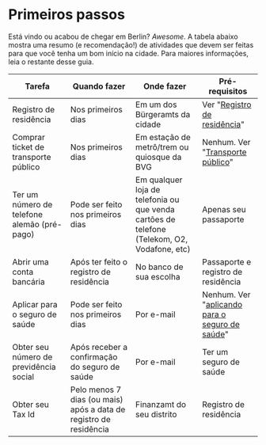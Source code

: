 # Primeiros passos

Está vindo ou acabou de chegar em Berlin? *Awesome*.
A tabela abaixo mostra uma resumo (e recomendação!) de atividades que devem ser feitas para que você tenha um bom início na cidade. Para maiores informações, leia o restante desse guia.

| Tarefa  | Quando fazer | Onde fazer | Pré-requisitos |
| ------------- | ------------- |------------- | ------------- |
| Registro de residência  | Nos primeiros dias | Em um dos Bürgeramts da cidade | Ver "[Registro de residência](/pages/registro-de-residencia.md)"
| Comprar ticket de transporte público  | Nos primeiros dias | Em estação de metrô/trem ou quiosque da BVG | Nenhum. Ver "[Transporte público](/pages/transporte-publico.md)"
| Ter um número de telefone alemão (pré-pago)  | Pode ser feito nos primeiros dias  | Em qualquer loja de telefonia ou que venda cartões de telefone (Telekom, O2, Vodafone, etc) | Apenas seu passaporte
| Abrir uma conta bancária  | Após ter feito o registro de residência  | No banco de sua escolha  | Passaporte e registro de residência
| Aplicar para o seguro de saúde  | Pode ser feito nos primeiros dias  | Por e-mail | Nenhum. Ver "[aplicando para o seguro de saúde](/pages/saude-publica.md)"
| Obter seu número de previdência social  | Após receber a confirmação do seguro de saúde | Por e-mail | Ter um seguro de saúde
| Obter seu Tax Id  | Pelo menos 7 dias (ou mais) após a data de registro de residência | Finanzamt do seu distrito | Registro de residência

